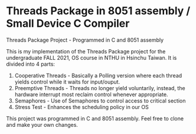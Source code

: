 # Threads Package in 8051 assembly / Small Device C Compiler
Threads Package Project - Programmed in C and 8051 assembly

This is my implementation of the Threads Package project for the undergraduate FALL 2021, OS course in NTHU in Hsinchu Taiwan. It is divided into 4 parts: 
<ol> 
  <li> Cooperative Threads - Basically a Polling version where each thread yields control while it waits for input/ouput. </li>
  <li> Preemptive Threads  - Threads no longer yield voluntarily, instead, the hardware interrupt most reclaim control whenever appropriate.  </li>
  <li> Semaphores - Use of Semaphores to control access to critical section </li>
  <li> Stress Test - Enhances the scheduling policy in our OS </li>
</ol>
  
This project was programmed in C and 8051 assembly. Feel free to clone and make your own changes.
